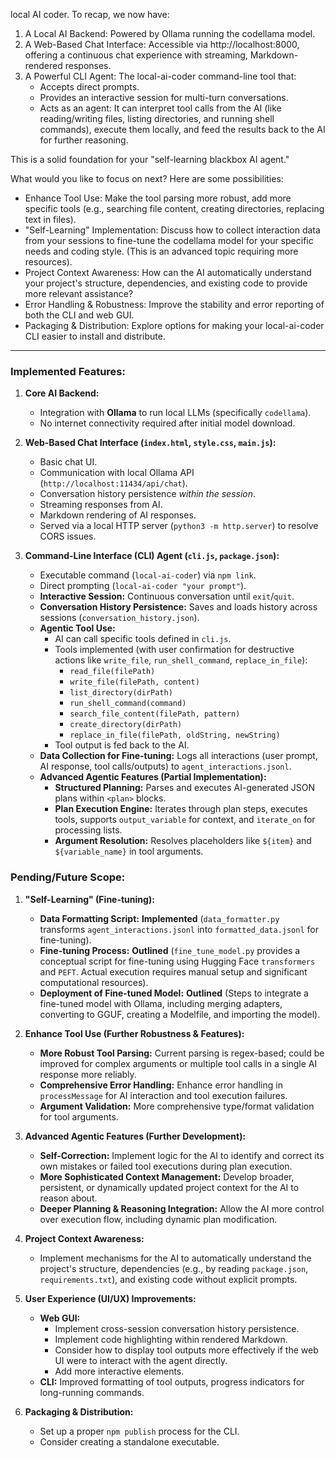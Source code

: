 local AI coder. To recap, we now have:


   1. A Local AI Backend: Powered by Ollama running the codellama model.
   2. A Web-Based Chat Interface: Accessible via http://localhost:8000, offering a continuous
      chat experience with streaming, Markdown-rendered responses.
   3. A Powerful CLI Agent: The local-ai-coder command-line tool that:
       * Accepts direct prompts.
       * Provides an interactive session for multi-turn conversations.
       * Acts as an agent: It can interpret tool calls from the AI (like reading/writing
         files, listing directories, and running shell commands), execute them locally, and
         feed the results back to the AI for further reasoning.


  This is a solid foundation for your "self-learning blackbox AI agent."

  What would you like to focus on next? Here are some possibilities:


   * Enhance Tool Use: Make the tool parsing more robust, add more specific tools (e.g.,
     searching file content, creating directories, replacing text in files).
   * "Self-Learning" Implementation: Discuss how to collect interaction data from your
     sessions to fine-tune the codellama model for your specific needs and coding style.
     (This is an advanced topic requiring more resources).
   * Project Context Awareness: How can the AI automatically understand your project's
     structure, dependencies, and existing code to provide more relevant assistance?
   * Error Handling & Robustness: Improve the stability and error reporting of both the CLI
     and web GUI.
   * Packaging & Distribution: Explore options for making your local-ai-coder CLI easier to
     install and distribute.

---

### Implemented Features:

1.  **Core AI Backend:**
    *   Integration with **Ollama** to run local LLMs (specifically `codellama`).
    *   No internet connectivity required after initial model download.

2.  **Web-Based Chat Interface (`index.html`, `style.css`, `main.js`):**
    *   Basic chat UI.
    *   Communication with local Ollama API (`http://localhost:11434/api/chat`).
    *   Conversation history persistence *within the session*.
    *   Streaming responses from AI.
    *   Markdown rendering of AI responses.
    *   Served via a local HTTP server (`python3 -m http.server`) to resolve CORS issues.

3.  **Command-Line Interface (CLI) Agent (`cli.js`, `package.json`):**
    *   Executable command (`local-ai-coder`) via `npm link`.
    *   Direct prompting (`local-ai-coder "your prompt"`).
    *   **Interactive Session:** Continuous conversation until `exit`/`quit`.
    *   **Conversation History Persistence:** Saves and loads history across sessions (`conversation_history.json`).
    *   **Agentic Tool Use:**
        *   AI can call specific tools defined in `cli.js`.
        *   Tools implemented (with user confirmation for destructive actions like `write_file`, `run_shell_command`, `replace_in_file`):
            *   `read_file(filePath)`
            *   `write_file(filePath, content)`
            *   `list_directory(dirPath)`
            *   `run_shell_command(command)`
            *   `search_file_content(filePath, pattern)`
            *   `create_directory(dirPath)`
            *   `replace_in_file(filePath, oldString, newString)`
        *   Tool output is fed back to the AI.
    *   **Data Collection for Fine-tuning:** Logs all interactions (user prompt, AI response, tool calls/outputs) to `agent_interactions.jsonl`.
    *   **Advanced Agentic Features (Partial Implementation):**
        *   **Structured Planning:** Parses and executes AI-generated JSON plans within `<plan>` blocks.
        *   **Plan Execution Engine:** Iterates through plan steps, executes tools, supports `output_variable` for context, and `iterate_on` for processing lists.
        *   **Argument Resolution:** Resolves placeholders like `${item}` and `${variable_name}` in tool arguments.

### Pending/Future Scope:

1.  **"Self-Learning" (Fine-tuning):**
    *   **Data Formatting Script:** **Implemented** (`data_formatter.py` transforms `agent_interactions.jsonl` into `formatted_data.jsonl` for fine-tuning).
    *   **Fine-tuning Process:** **Outlined** (`fine_tune_model.py` provides a conceptual script for fine-tuning using Hugging Face `transformers` and `PEFT`. Actual execution requires manual setup and significant computational resources).
    *   **Deployment of Fine-tuned Model:** **Outlined** (Steps to integrate a fine-tuned model with Ollama, including merging adapters, converting to GGUF, creating a Modelfile, and importing the model).

2.  **Enhance Tool Use (Further Robustness & Features):**
    *   **More Robust Tool Parsing:** Current parsing is regex-based; could be improved for complex arguments or multiple tool calls in a single AI response more reliably.
    *   **Comprehensive Error Handling:** Enhance error handling in `processMessage` for AI interaction and tool execution failures.
    *   **Argument Validation:** More comprehensive type/format validation for tool arguments.

3.  **Advanced Agentic Features (Further Development):**
    *   **Self-Correction:** Implement logic for the AI to identify and correct its own mistakes or failed tool executions during plan execution.
    *   **More Sophisticated Context Management:** Develop broader, persistent, or dynamically updated project context for the AI to reason about.
    *   **Deeper Planning & Reasoning Integration:** Allow the AI more control over execution flow, including dynamic plan modification.

4.  **Project Context Awareness:**
    *   Implement mechanisms for the AI to automatically understand the project's structure, dependencies (e.g., by reading `package.json`, `requirements.txt`), and existing code without explicit prompts.

5.  **User Experience (UI/UX) Improvements:**
    *   **Web GUI:**
        *   Implement cross-session conversation history persistence.
        *   Implement code highlighting within rendered Markdown.
        *   Consider how to display tool outputs more effectively if the web UI were to interact with the agent directly.
        *   Add more interactive elements.
    *   **CLI:** Improved formatting of tool outputs, progress indicators for long-running commands.

6.  **Packaging & Distribution:**
    *   Set up a proper `npm publish` process for the CLI.
    *   Consider creating a standalone executable.

